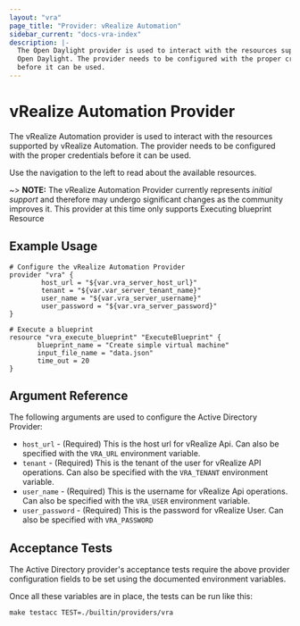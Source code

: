 ```yaml
---
layout: "vra"
page_title: "Provider: vRealize Automation"
sidebar_current: "docs-vra-index"
description: |-
  The Open Daylight provider is used to interact with the resources supported by
  Open Daylight. The provider needs to be configured with the proper credentials
  before it can be used.
---
```


# vRealize Automation Provider

The vRealize Automation provider is used to interact with the resources supported by
vRealize Automation.
The provider needs to be configured with the proper credentials before it can be used.

Use the navigation to the left to read about the available resources.

~> **NOTE:** The vRealize Automation Provider currently represents _initial support_
and therefore may undergo significant changes as the community improves it. This
provider at this time only supports Executing blueprint Resource

## Example Usage

```hcl
# Configure the vRealize Automation Provider
provider "vra" {
        host_url = "${var.vra_server_host_url}"
        tenant = "${var.var_server_tenant_name}"
        user_name = "${var.vra_server_username}"
        user_password = "${var.vra_server_password}"
}

# Execute a blueprint
resource "vra_execute_blueprint" "ExecuteBlueprint" {
       blueprint_name = "Create simple virtual machine"
       input_file_name = "data.json"
       time_out = 20
}
```

## Argument Reference

The following arguments are used to configure the Active Directory Provider:

* `host_url` - (Required) This is the host url for vRealize Api. Can also
  be specified with the `VRA_URL` environment variable.
* `tenant` - (Required) This is the tenant of the user for vRealize API operations. Can
  also be specified with the `VRA_TENANT` environment variable.
* `user_name` - (Required) This is the username for vRealize Api
  operations. Can also be specified with the `VRA_USER` environment
  variable.
* `user_password` - (Required) This is the password for vRealize User. Can also be specified with `VRA_PASSWORD`

## Acceptance Tests

The Active Directory provider's acceptance tests require the above provider
configuration fields to be set using the documented environment variables.

Once all these variables are in place, the tests can be run like this:

```
make testacc TEST=./builtin/providers/vra
```
